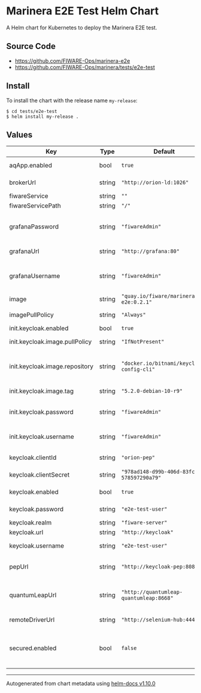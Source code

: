 # Marinera E2E Test Helm Chart

A Helm chart for Kubernetes to deploy the Marinera E2E test.

## Source Code

* <https://github.com/FIWARE-Ops/marinera-e2e>
* <https://github.com/FIWARE-Ops/marinera/tests/e2e-test>

## Install

To install the chart with the release name `my-release`:

```console
$ cd tests/e2e-test
$ helm install my-release .
```

## Values

| Key | Type | Default | Description |
|-----|------|---------|-------------|
| aqApp.enabled | bool | `true` | Enable the test for the Air Quality Application |
| brokerUrl | string | `"http://orion-ld:1026"` | Url of the broker to be used for data creation. |
| fiwareService | string | `""` | FIWARE service |
| fiwareServicePath | string | `"/"` | FIWARE service path. |
| grafanaPassword | string | `"fiwareAdmin"` | Password to be used for logging into grafana. Used if `secured.enabled` is false. |
| grafanaUrl | string | `"http://grafana:80"` | Url of the grafana to check. |
| grafanaUsername | string | `"fiwareAdmin"` | Username to be used for logging into grafana. Used if `secured.enabled` is false. |
| image | string | `"quay.io/fiware/marinera-e2e:0.2.1"` | override container image |
| imagePullPolicy | string | `"Always"` | option to override the pull policy |
| init.keycloak.enabled | bool | `true` |  |
| init.keycloak.image.pullPolicy | string | `"IfNotPresent"` | specification of the image pull policy |
| init.keycloak.image.repository | string | `"docker.io/bitnami/keycloak-config-cli"` | subscription init image name ref: https://quay.io/fiware/v2-subscription-init |
| init.keycloak.image.tag | string | `"5.2.0-debian-10-r9"` | tag of the image to be used |
| init.keycloak.password | string | `"fiwareAdmin"` | Keycloak admin password with permissions to create users |
| init.keycloak.username | string | `"fiwareAdmin"` | Keycloak admin password with permissions to create users |
| keycloak.clientId | string | `"orion-pep"` | ClientId to be used for JWT generation. |
| keycloak.clientSecret | string | `"978ad148-d99b-406d-83fc-578597290a79"` | ClientSecret to be used for JWT generation. |
| keycloak.enabled | bool | `true` | Enable test e2e going through Keycloak |
| keycloak.password | string | `"e2e-test-user"` | Password to be used for JWT generation. |
| keycloak.realm | string | `"fiware-server"` | Realm to authenticate in. |
| keycloak.url | string | `"http://keycloak"` | Url of the keycloak. |
| keycloak.username | string | `"e2e-test-user"` | Username to be used for JWT generation. |
| pepUrl | string | `"http://keycloak-pep:8080"` | Url of the broker has to be changed to the PEP-Proxy. |
| quantumLeapUrl | string | `"http://quantumleap-quantumleap:8668"` | Url of the quantum-leap to receive the notifications from the broker. |
| remoteDriverUrl | string | `"http://selenium-hub:4444"` | Url of the selenium instance to be used. |
| secured.enabled | bool | `false` | If enabled, a secret called `grafana-admin-user` is expected to exist containing username and password. |

----------------------------------------------
Autogenerated from chart metadata using [helm-docs v1.10.0](https://github.com/norwoodj/helm-docs/releases/v1.10.0)
